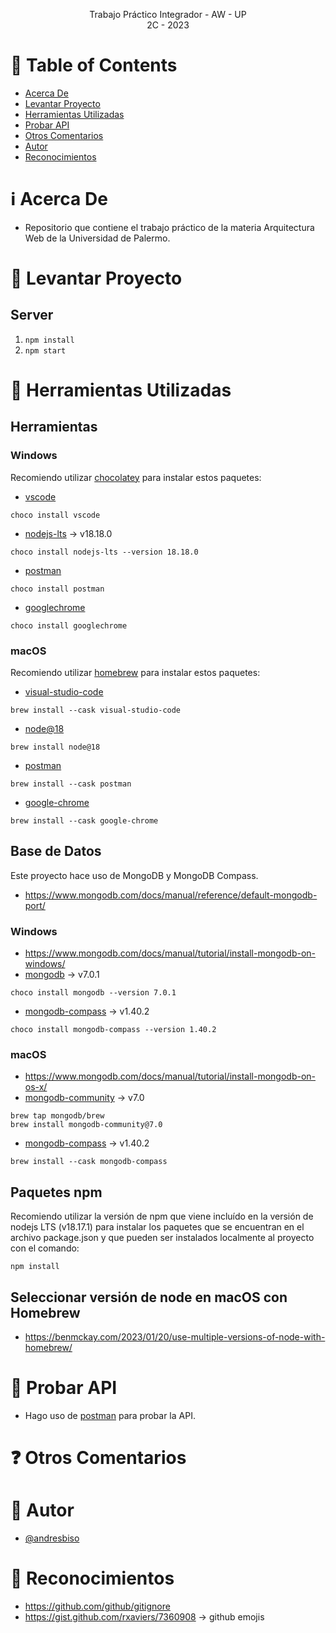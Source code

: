 <p align="center">
    Trabajo Práctico Integrador - AW - UP
    <br>
    2C - 2023
    <br>
</p>

# :pencil: Table of Contents

- [Acerca De](#about)
- [Levantar Proyecto](#run_project)
- [Herramientas Utilizadas](#built_using)
- [Probar API](#api_testing)
- [Otros Comentarios](#comments)
- [Autor](#author)
- [Reconocimientos](#acknowledgement)

# :information_source: Acerca De <a name = "about"></a>

- Repositorio que contiene el trabajo práctico de la materia Arquitectura Web de la Universidad de Palermo.

# :wrench: Levantar Proyecto <a name = "run_project"></a>

## Server

1. `npm install`
2. `npm start`

# :hammer: Herramientas Utilizadas <a name = "built_using"></a>

## Herramientas

### Windows

Recomiendo utilizar [chocolatey](https://chocolatey.org/install) para instalar estos paquetes:

- [vscode](https://community.chocolatey.org/packages/vscode)

```
choco install vscode
```

- [nodejs-lts](https://community.chocolatey.org/packages/nodejs-lts) -> v18.18.0

```
choco install nodejs-lts --version 18.18.0
```

- [postman](https://community.chocolatey.org/packages/postman)

```
choco install postman
```

- [googlechrome](https://community.chocolatey.org/packages/googlechrome)

```
choco install googlechrome
```

### macOS

Recomiendo utilizar [homebrew](https://brew.sh/) para instalar estos paquetes:

- [visual-studio-code](https://formulae.brew.sh/cask/visual-studio-code#default)

```
brew install --cask visual-studio-code
```

- [node@18](https://formulae.brew.sh/formula/node@18)

```
brew install node@18
```

- [postman](https://formulae.brew.sh/cask/postman#default)

```
brew install --cask postman
```

- [google-chrome](https://formulae.brew.sh/cask/google-chrome#default)

```
brew install --cask google-chrome
```

## Base de Datos

Este proyecto hace uso de MongoDB y MongoDB Compass.

- https://www.mongodb.com/docs/manual/reference/default-mongodb-port/

### Windows

- https://www.mongodb.com/docs/manual/tutorial/install-mongodb-on-windows/
- [mongodb](https://community.chocolatey.org/packages/mongodb) -> v7.0.1

```
choco install mongodb --version 7.0.1
```

- [mongodb-compass](https://community.chocolatey.org/packages/mongodb-compass) -> v1.40.2

```
choco install mongodb-compass --version 1.40.2
```

### macOS

- https://www.mongodb.com/docs/manual/tutorial/install-mongodb-on-os-x/
- [mongodb-community](https://github.com/mongodb/homebrew-brew) -> v7.0

```
brew tap mongodb/brew
brew install mongodb-community@7.0
```

- [mongodb-compass](https://formulae.brew.sh/cask/mongodb-compass) -> v1.40.2

```
brew install --cask mongodb-compass
```

## Paquetes npm

Recomiendo utilizar la versión de npm que viene incluído en la versión de nodejs LTS (v18.17.1) para instalar los paquetes que se encuentran en el archivo package.json y que pueden ser instalados localmente al proyecto con el comando:

```
npm install
```

## Seleccionar versión de node en macOS con Homebrew

- https://benmckay.com/2023/01/20/use-multiple-versions-of-node-with-homebrew/

# :telescope: Probar API <a name = "test_api"></a>

- Hago uso de [postman](https://www.postman.com/) para probar la API.

# :question: Otros Comentarios <a name = "comments"></a>

# :speech_balloon: Autor <a name = "author"></a>

- [@andresbiso](https://github.com/andresbiso)

# :tada: Reconocimientos <a name = "acknowledgement"></a>

- https://github.com/github/gitignore
- https://gist.github.com/rxaviers/7360908 -> github emojis
